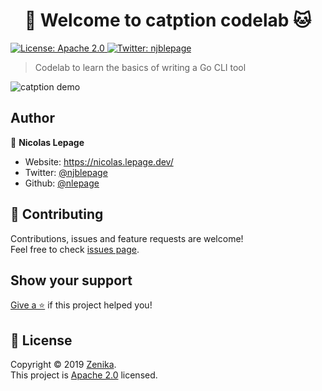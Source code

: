 <h1 align="center">👋 Welcome to catption codelab 🐱</h1>
<p>
  <a href="https://spdx.org/licenses/Apache-2.0.html" target="_blank">
    <img alt="License: Apache 2.0" src="https://img.shields.io/badge/License-Apache 2.0-yellow.svg" />
  </a>
  <a href="https://twitter.com/njblepage" target="_blank">
    <img alt="Twitter: njblepage" src="https://img.shields.io/twitter/follow/njblepage.svg?style=social" />
  </a>
</p>

> Codelab to learn the basics of writing a Go CLI tool

![catption demo](https://raw.githubusercontent.com/Zenika/catption/master/demo.gif)

## Author

👤 **Nicolas Lepage**

* Website: https://nicolas.lepage.dev/
* Twitter: [@njblepage](https://twitter.com/njblepage)
* Github: [@nlepage](https://github.com/nlepage)

## 🤝 Contributing

Contributions, issues and feature requests are welcome!<br />Feel free to check [issues page](https://github.com/Zenika/catption/issues).

## Show your support

[Give a ⭐️](https://github.com/Zenika/catption) if this project helped you!

## 📝 License

Copyright © 2019 [Zenika](https://github.com/Zenika).<br />
This project is [Apache 2.0](https://spdx.org/licenses/Apache-2.0.html) licensed.
